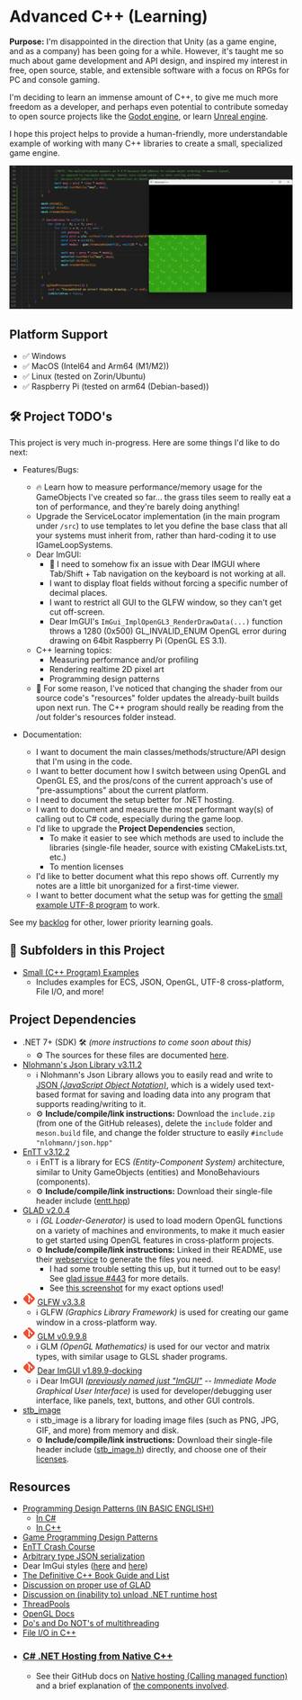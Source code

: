 # Advanced C++ (Learning)
**Purpose:** I'm disappointed in the direction that Unity (as a game engine, and as a company) has been going for a while. However, it's taught me so much about game development and API design, and inspired my interest in free, open source, stable, and extensible software with a focus on RPGs for PC and console gaming.

I'm deciding to learn an immense amount of C++, to give me much more freedom as a developer, and perhaps even potential to contribute someday to open source projects like the [Godot engine](https://godotengine.org/), or learn [Unreal engine](https://www.unrealengine.com).

I hope this project helps to provide a human-friendly, more understandable example of working with many C++ libraries to create a small, specialized game engine.

![Project Overview Screenshot](/docs/images/Project%20Overview.png)


## Platform Support
- ✅ Windows
- ✅ MacOS (Intel64 and Arm64 (M1/M2))
- ✅ Linux (tested on Zorin/Ubuntu)
- ✅ Raspberry Pi (tested on arm64 (Debian-based))


## 🛠️ Project TODO's
This project is very much in-progress. Here are some things I'd like to do next:

- Features/Bugs:
    - 🔥 Learn how to measure performance/memory usage for the GameObjects I've created so far... the grass tiles seem to really eat a ton of performance, and they're barely doing anything!
    - Upgrade the ServiceLocator implementation (in the main program under `/src`) to use templates to let you define the base class that all your systems must inherit from, rather than hard-coding it to use IGameLoopSystems.
    - Dear ImGUI:
        - 🐛 I need to somehow fix an issue with Dear IMGUI where Tab/Shift + Tab navigation on the keyboard is not working at all.
        - I want to display float fields without forcing a specific number of decimal places.
        - I want to restrict all GUI to the GLFW window, so they can't get cut off-screen.
        - Dear ImGUI's `ImGui_ImplOpenGL3_RenderDrawData(...)` function throws a 1280 (0x500) GL_INVALID_ENUM OpenGL error during drawing on 64bit Raspberry Pi (OpenGL ES 3.1).
    - C++ learning topics:
        - Measuring performance and/or profiling
        - Rendering realtime 2D pixel art
        - Programming design patterns
    - 🐛 For some reason, I've noticed that changing the shader from our source code's "resources" folder updates the already-built builds upon next run. The C++ program should really be reading from the /out folder's resources folder instead.

- Documentation:
    - I want to document the main classes/methods/structure/API design that I'm using in the code.
    - I want to better document how I switch between using OpenGL and OpenGL ES, and the pros/cons of the current approach's use of "pre-assumptions" about the current platform.
    - I need to document the setup better for .NET hosting.
    - I want to document and measure the most performant way(s) of calling out to C# code, especially during the game loop.
    - I'd like to upgrade the **Project Dependencies** section,
        - To make it easier to see which methods are used to include the libraries (single-file header, source with existing CMakeLists.txt, etc.)
        - To mention licenses
    - I'd like to better document what this repo shows off. Currently my notes are a little bit unorganized for a first-time viewer.
    - I want to better document what the setup was for getting the [small example UTF-8 program](./small-examples/utf-8) to work.

See my [backlog](/BACKLOG.md) for other, lower priority learning goals.


## 📁 Subfolders in this Project
- [Small (C++ Program) Examples](./small-examples/README.md)
    - Includes examples for ECS, JSON, OpenGL, UTF-8 cross-platform, File I/O, and more!


## Project Dependencies
- .NET 7+ (SDK) 🛠️ _(more instructions to come soon about this)_
    - ⚙️ The sources for these files are documented [here](/libraries/nethosting/source.md).
- [Nlohmann's Json Library v3.11.2](https://github.com/nlohmann/json/releases/tag/v3.11.2)
    - ℹ️ Nlohmann's Json Library allows you to easily read and write to [JSON _(JavaScript Object Notation)_](https://www.json.org/json-en.html), which is a widely used text-based format for saving and loading data into any program that supports reading/writing to it.
    - ⚙️ **Include/compile/link instructions:** Download the `include.zip` (from one of the GitHub releases), delete the `include` folder and `meson.build` file, and change the folder structure to easily `#include "nlohmann/json.hpp"`
- [EnTT v3.12.2](https://github.com/skypjack/entt)
    - ℹ️ EnTT is a library for ECS _(Entity-Component System)_ architecture, similar to Unity GameObjects (entities) and MonoBehaviours (components).
    - ⚙️ **Include/compile/link instructions:** Download their single-file header include ([entt.hpp](https://github.com/skypjack/entt/blob/v3.12.2/single_include/entt/entt.hpp))
- [GLAD v2.0.4](https://github.com/Dav1dde/glad/tree/v2.0.4)
    - ℹ️ _(GL Loader-Generator)_ is used to load modern OpenGL functions on a variety of machines and environments, to make it much easier to get started using OpenGL features in cross-platform projects.
    - ⚙️ **Include/compile/link instructions:** Linked in their README, use their [webservice](https://gen.glad.sh/) to generate the files you need.
        - I had some trouble setting this up, but it turned out to be easy! See [glad issue #443](https://github.com/Dav1dde/glad/issues/443) for more details.
        - See [this screenshot](/docs/images/Glad%20v2.0.4%20Generation%20Options.png) for my exact options used!
- [![Git icon](/docs/images/Git%20Icon%20(Small%20Orange).png "GLFW is brought in as a git submodule")](https://git-scm.com/book/en/v2/Git-Tools-Submodules) [GLFW v3.3.8](https://github.com/glfw/glfw/tree/3.3.8)
    - ℹ️ GLFW _(Graphics Library Framework)_ is used for creating our game window in a cross-platform way.
- [![Git icon](/docs/images/Git%20Icon%20(Small%20Orange).png "GLM is brought in as a git submodule")](https://git-scm.com/book/en/v2/Git-Tools-Submodules) [GLM v0.9.9.8](https://github.com/g-truc/glm/tree/0.9.9.8)
    - ℹ️ GLM _(OpenGL Mathematics)_ is used for our vector and matrix types, with similar usage to GLSL shader programs.
- [![Git icon](/docs/images/Git%20Icon%20(Small%20Orange).png "Dear ImGUI is brought in as a git submodule")](https://git-scm.com/book/en/v2/Git-Tools-Submodules) [Dear ImGUI v1.89.9-docking](https://github.com/ocornut/imgui/tree/v1.89.9-docking)
    - ℹ️ Dear ImGUI _([previously named just "ImGUI"](https://github.com/ocornut/imgui/discussions/4041) -- Immediate Mode Graphical User Interface)_ is used for developer/debugging user interface, like panels, text, buttons, and other GUI controls.
- [stb_image](https://github.com/nothings/stb)
    - ℹ️ stb_image is a library for loading image files (such as PNG, JPG, GIF, and more) from memory and disk.
    - ⚙️ **Include/compile/link instructions:** Download their single-file header include ([stb_image.h](https://github.com/nothings/stb/blob/master/stb_image.h)) directly, and choose one of their [licenses](https://github.com/nothings/stb/blob/master/LICENSE).


## Resources
- [Programming Design Patterns (IN BASIC ENGLISH!)](https://refactoring.guru/design-patterns)
    - [In C#](https://refactoring.guru/design-patterns/csharp)
    - [In C++](https://refactoring.guru/design-patterns/cpp)
- [Game Programming Design Patterns](https://gameprogrammingpatterns.com/contents.html)
- [EnTT Crash Course](https://skypjack.github.io/entt/md_docs_md_entity.html)
- [Arbitrary type JSON serialization](https://json.nlohmann.me/features/arbitrary_types/)
- Dear ImGui styles ([here](https://github.com/GraphicsProgramming/dear-imgui-styles) and [here](https://github.com/ocornut/imgui/issues/707))
- [The Definitive C++ Book Guide and List](https://stackoverflow.com/questions/388242/the-definitive-c-book-guide-and-list)
- [Discussion on proper use of GLAD](https://github.com/Dav1dde/glad/issues/443)
- [Discussion on (inability to) unload .NET runtime host](https://github.com/dotnet/runtime/issues/70229)
- [ThreadPools](https://learn.microsoft.com/en-us/dotnet/api/system.threading.threadpool?view=net-7.0)
- [OpenGL Docs](https://docs.gl/)
- [Do's and Do NOT's of multithreading](https://gamedev.stackexchange.com/a/80077)
- [File I/O in C++](https://www.w3schools.com/cpp/cpp_files.asp)
- ### [C# .NET Hosting from Native C++](https://learn.microsoft.com/en-us/dotnet/core/tutorials/netcore-hosting)
    - See their GitHub docs on [Native hosting (Calling managed function)](https://github.com/dotnet/runtime/blob/main/docs/design/features/native-hosting.md#calling-managed-function-net-5-and-above) and a brief explanation of [the components involved](https://github.com/dotnet/runtime/blob/main/docs/design/features/host-components.md).